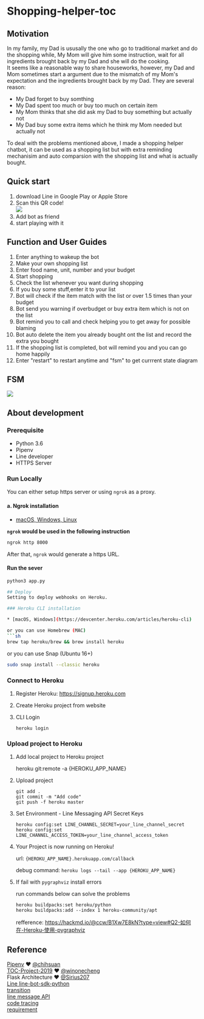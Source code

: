 # Shopping-helper-toc

## Motivation
In my family, my Dad is ususally the one who go to traditional market and do the shopping while, My Mom will give him some instruction, wait for all ingredients brought back by my Dad and she will do the cooking.  
It seems like a reasonable way to share houseworks, however, my Dad and Mom sometimes start a argument due to the mismatch of my Mom's expectation and the ingredients brought back by my Dad.
They are several reason:  
* My Dad forget to buy somthing
* My Dad spent too much or buy too much on certain item
* My Mom thinks that she did ask my Dad to buy something but actually not
* My Dad buy some extra items which he think my Mom needed but actually not  

To deal with the problems mentioned above, I made a shopping helper chatbot, it can be used as a shopping list but with extra reminding mechanisim and auto comparsion with the shopping list and what is actually bought.

## Quick start
1. download Line in Google Play or Apple Store
2. Scan this QR code!  
![](https://i.imgur.com/aU2fCYc.png)
3. Add bot as friend
4. start playing with it

## Function and User Guides
1. Enter anything to wakeup the bot  
2. Make your own shopping list
3. Enter food name, unit, number and your budget
4. Start shopping
5. Check the list whenever you want during shopping
7. If you buy some stuff,enter it to your list
8. Bot will check if the item match with the list or over 1.5 times than your budget
9. Bot send you warning if overbudget or buy extra item which is not on the list
10. Bot remind you to call and check helping you to get away for possible blaming
11. Bot auto delete the item you already bought ont the list and record the extra you bought
12. If the shopping list is completed, bot will remind you and you can go home happily
13. Enter "restart" to restart anytime and "fsm" to get currrent state diagram 

## FSM
![](https://i.imgur.com/fWK85Ap.png)

## About development
### Prerequisite
* Python 3.6
* Pipenv
* Line developer
* HTTPS Server

### Run Locally
You can either setup https server or using `ngrok` as a proxy.

#### a. Ngrok installation
* [ macOS, Windows, Linux](https://ngrok.com/download)


**`ngrok` would be used in the following instruction**

```sh
ngrok http 8000
```

After that, `ngrok` would generate a https URL.

#### Run the sever

```sh
python3 app.py

## Deploy
Setting to deploy webhooks on Heroku.

### Heroku CLI installation

* [macOS, Windows](https://devcenter.heroku.com/articles/heroku-cli)

or you can use Homebrew (MAC)
```sh
brew tap heroku/brew && brew install heroku
```

or you can use Snap (Ubuntu 16+)
```sh
sudo snap install --classic heroku
```

### Connect to Heroku
1. Register Heroku: https://signup.heroku.com
2. Create Heroku project from website
3. CLI Login

	`heroku login`

### Upload project to Heroku

1. Add local project to Heroku project

	heroku git:remote -a {HEROKU_APP_NAME}

2. Upload project

	```
	git add .
	git commit -m "Add code"
	git push -f heroku master
	```

3. Set Environment - Line Messaging API Secret Keys

	```
	heroku config:set LINE_CHANNEL_SECRET=your_line_channel_secret
	heroku config:set LINE_CHANNEL_ACCESS_TOKEN=your_line_channel_access_token
	```

4. Your Project is now running on Heroku!

	url: `{HEROKU_APP_NAME}.herokuapp.com/callback`

	debug command: `heroku logs --tail --app {HEROKU_APP_NAME}`

5. If fail with `pygraphviz` install errors

	run commands below can solve the problems
	```
	heroku buildpacks:set heroku/python
	heroku buildpacks:add --index 1 heroku-community/apt
	```

	refference: https://hackmd.io/@ccw/B1Xw7E8kN?type=view#Q2-如何在-Heroku-使用-pygraphviz

## Reference
[Pipenv](https://medium.com/@chihsuan/pipenv-更簡單-更快速的-python-套件管理工具-135a47e504f4) ❤️ [@chihsuan](https://github.com/chihsuan)  
[TOC-Project-2019](https://github.com/winonecheng/TOC-Project-2019) ❤️ [@winonecheng](https://github.com/winonecheng)  
Flask Architecture ❤️ [@Sirius207](https://github.com/Sirius207)  
[Line line-bot-sdk-python](https://github.com/line/line-bot-sdk-python/tree/master/examples/flask-echo)  
[transition](https://github.com/pytransitions/transitions)  
[line message API](https://developers.line.biz/en/docs/messaging-api/)  
[code tracing](https://github.com/aqwefghnm/LineChatBot)  
[requirement](https://docs.google.com/presentation/d/e/2PACX-1vThBHTe2iRVzvead5tBeqnshkhmE61j13rMOs8iwzGgodWheJNlOntg7hXuSlMEY-Ek1l7XA1rzM-xK/pub?start=false&loop=false&delayms=3000&slide=id.p1)